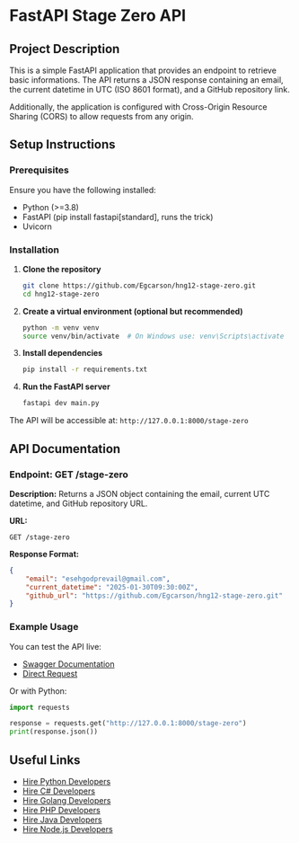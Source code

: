 # FastAPI Stage Zero API

## Project Description
This is a simple FastAPI application that provides an endpoint to retrieve basic informations. The API returns a JSON response containing an email, the current datetime in UTC (ISO 8601 format), and a GitHub repository link.

Additionally, the application is configured with Cross-Origin Resource Sharing (CORS) to allow requests from any origin.

## Setup Instructions
### Prerequisites
Ensure you have the following installed:
- Python (>=3.8)
- FastAPI (pip install fastapi[standard], runs the trick)
- Uvicorn

### Installation
1. **Clone the repository**
   ```sh
   git clone https://github.com/Egcarson/hng12-stage-zero.git
   cd hng12-stage-zero
   ```

2. **Create a virtual environment (optional but recommended)**
   ```sh
   python -m venv venv
   source venv/bin/activate  # On Windows use: venv\Scripts\activate
   ```

3. **Install dependencies**
   ```sh
   pip install -r requirements.txt
   ```

4. **Run the FastAPI server**
   ```sh
   fastapi dev main.py
   ```

The API will be accessible at: `http://127.0.0.1:8000/stage-zero`

## API Documentation
### **Endpoint: GET /stage-zero**
**Description:** Returns a JSON object containing the email, current UTC datetime, and GitHub repository URL.

**URL:**
```
GET /stage-zero
```

**Response Format:**
```json
{
    "email": "esehgodprevail@gmail.com",
    "current_datetime": "2025-01-30T09:30:00Z",
    "github_url": "https://github.com/Egcarson/hng12-stage-zero.git"
}
```

### Example Usage
You can test the API live:
- [Swagger Documentation](https://hng12-stage-zero.onrender.com/)
- [Direct Request](https://hng12-stage-zero.onrender.com/stage-zero)

Or with Python:
```python
import requests

response = requests.get("http://127.0.0.1:8000/stage-zero")
print(response.json())
```

## Useful Links
- [Hire Python Developers](https://hng.tech/hire/python-developers)
- [Hire C# Developers](https://hng.tech/hire/csharp-developers)
- [Hire Golang Developers](https://hng.tech/hire/golang-developers)
- [Hire PHP Developers](https://hng.tech/hire/php-developers)
- [Hire Java Developers](https://hng.tech/hire/java-developers)
- [Hire Node.js Developers](https://hng.tech/hire/nodejs-developers)

